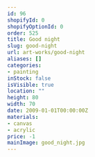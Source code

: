 ```yaml
---
id: 96
shopifyId: 0
shopifyOptionId: 0
order: 525
title: Good night
slug: good-night
url: art-works/good-night
aliases: []
categories:
- painting
inStock: false
isVisible: true
location: ""
height: 80
width: 70
date: 2009-01-01T00:00:00Z
materials:
- canvas
- acrylic
price: -1
mainImage: good_night.jpg
---
```

